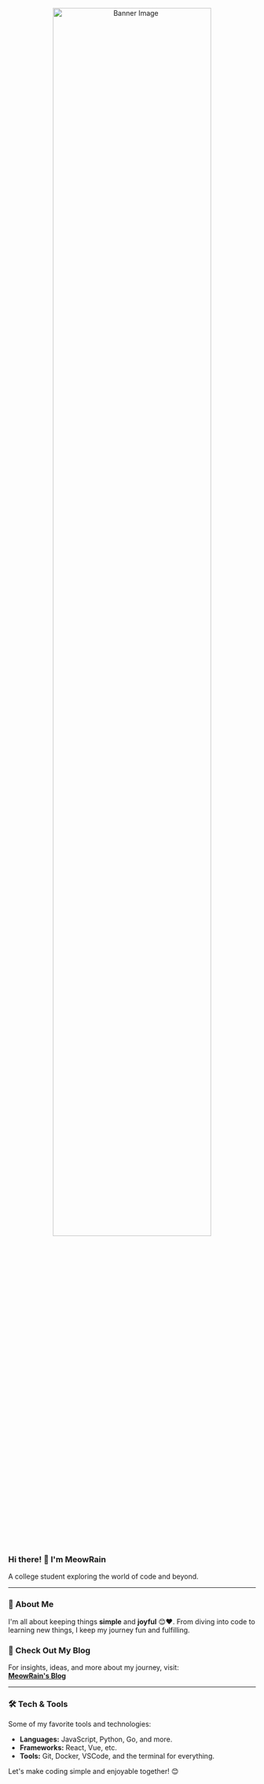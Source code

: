 <p align="center">
    <img src="https://github.com/user-attachments/assets/183e9ba0-17e9-42ff-b3b9-988a096731a2" alt="Banner Image" width="80%">
</p>



### Hi there! 👋 I'm MeowRain  
A college student exploring the world of code and beyond.

---

### 🐾 About Me
I'm all about keeping things **simple** and **joyful** 😊❤️. From diving into code to learning new things, I keep my journey fun and fulfilling.

### 📖 Check Out My Blog
For insights, ideas, and more about my journey, visit:  
[**MeowRain's Blog**](https://meowrain.cn)

---

### 🛠️ Tech & Tools
Some of my favorite tools and technologies:
- **Languages:** JavaScript, Python, Go, and more.
- **Frameworks:** React, Vue, etc.
- **Tools:** Git, Docker, VSCode, and the terminal for everything.

Let's make coding simple and enjoyable together! 😊
